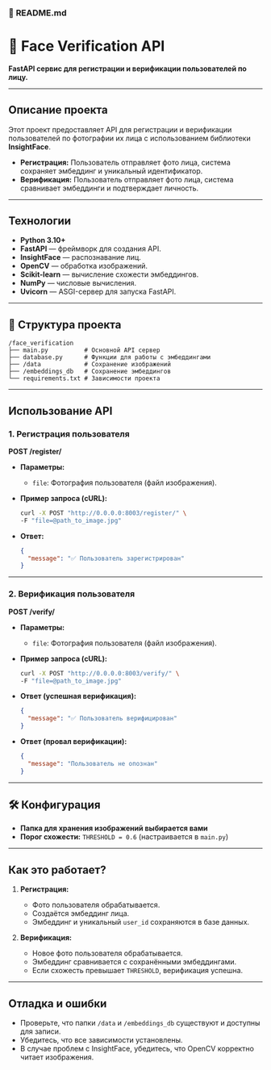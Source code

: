 ### 📄 **README.md**

# 👤 **Face Verification API**  
**FastAPI сервис для регистрации и верификации пользователей по лицу.**  

---

##  **Описание проекта**  

Этот проект предоставляет API для регистрации и верификации пользователей по фотографии их лица с использованием библиотеки **InsightFace**.  
-  **Регистрация:** Пользователь отправляет фото лица, система сохраняет эмбеддинг и уникальный идентификатор.  
-  **Верификация:** Пользователь отправляет фото лица, система сравнивает эмбеддинги и подтверждает личность.  

---

##  **Технологии**  

- **Python 3.10+**  
- **FastAPI** — фреймворк для создания API.  
- **InsightFace** — распознавание лиц.  
- **OpenCV** — обработка изображений.  
- **Scikit-learn** — вычисление схожести эмбеддингов.  
- **NumPy** — числовые вычисления.  
- **Uvicorn** — ASGI-сервер для запуска FastAPI.  

---

## 📂 **Структура проекта**  

```
/face_verification
├── main.py          # Основной API сервер
├── database.py      # Функции для работы с эмбеддингами
├── /data            # Сохранение изображений
├── /embeddings_db   # Сохранение эмбеддингов
└── requirements.txt # Зависимости проекта
```

---

##  **Использование API**  

###  **1. Регистрация пользователя**  
**POST /register/**  

- **Параметры:**  
   - `file`: Фотография пользователя (файл изображения).  

- **Пример запроса (cURL):**  
   ```bash
   curl -X POST "http://0.0.0.0:8003/register/" \
   -F "file=@path_to_image.jpg"
   ```

- **Ответ:**  
   ```json
   {
     "message": "✅ Пользователь зарегистрирован"
   }
   ```

---

###  **2. Верификация пользователя**  
**POST /verify/**  

- **Параметры:**  
   - `file`: Фотография пользователя (файл изображения).  

- **Пример запроса (cURL):**  
   ```bash
   curl -X POST "http://0.0.0.0:8003/verify/" \
   -F "file=@path_to_image.jpg"
   ```

- **Ответ (успешная верификация):**  
   ```json
   {
     "message": "✅ Пользователь верифицирован"
   }
   ```

- **Ответ (провал верификации):**  
   ```json
   {
     "message": "Пользователь не опознан"
   }
   ```

---

## 🛠️ **Конфигурация**  

- **Папка для хранения изображений выбирается вами**
- **Порог схожести:** `THRESHOLD = 0.6` (настраивается в `main.py`)  

---

##  **Как это работает?**  

1. **Регистрация:**  
   - Фото пользователя обрабатывается.  
   - Создаётся эмбеддинг лица.  
   - Эмбеддинг и уникальный `user_id` сохраняются в базе данных.  

2. **Верификация:**  
   - Новое фото пользователя обрабатывается.  
   - Эмбеддинг сравнивается с сохранёнными эмбеддингами.  
   - Если схожесть превышает `THRESHOLD`, верификация успешна.  

---

##  **Отладка и ошибки**  

- Проверьте, что папки `/data` и `/embeddings_db` существуют и доступны для записи.  
- Убедитесь, что все зависимости установлены.  
- В случае проблем с InsightFace, убедитесь, что OpenCV корректно читает изображения.  

